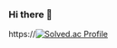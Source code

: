 ### Hi there 👋

https://[![Solved.ac Profile](http://mazassumnida.wtf/api/v2/generate_badge?boj=백준아이디)](https://solved.ac/ghddkfcks/)

<!--
**Alchan-Hong/Alchan-Hong** is a ✨ _special_ ✨ repository because its `README.md` (this file) appears on your GitHub profile.

Here are some ideas to get you started:

- 🔭 I’m currently working on ...
- 🌱 I’m currently learning ...
- 👯 I’m looking to collaborate on ...
- 🤔 I’m looking for help with ...
- 💬 Ask me about ...
- 📫 How to reach me: ...
- 😄 Pronouns: ...
- ⚡ Fun fact: ...
-->

